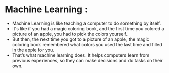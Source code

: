 # Machine Learning :

- Machine Learning is like teaching a computer to do something by itself.
- It's like if you had a magic coloring book, and the first time you colored a picture of an apple, you had to pick the colors yourself.
- But then, the next time you got to a picture of an apple, the magic coloring book remembered what colors you used the last time and filled in the apple for you.
- That’s what machine learning does. It helps computers learn from previous experiences, so they can make decisions and do tasks on their own.
